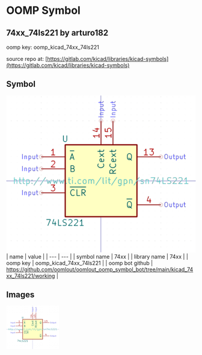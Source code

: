 # OOMP Symbol  
## 74xx_74ls221  by arturo182  
  
oomp key: oomp_kicad_74xx_74ls221  
  
source repo at: [https://gitlab.com/kicad/libraries/kicad-symbols](https://gitlab.com/kicad/libraries/kicad-symbols)  
## Symbol  
  
[![working.png](working_600.png)](working.png)  
| name | value | 
| --- | --- | 
| symbol name | 74xx | 
| library name | 74xx | 
| oomp key | oomp_kicad_74xx_74ls221 | 
| oomp bot github | https://github.com/oomlout/oomlout_oomp_symbol_bot/tree/main/kicad_74xx_74ls221/working | 
## Images  
  
[![working.png](working_140.png)](working.png)  
